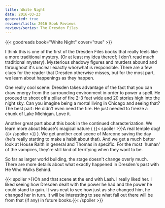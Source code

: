 ```yaml
---
title: White Night
date: 2016-03-23
generated: true
reviews/lists: 2016 Book Reviews
reviews/series: The Dresden Files
---
```

{{< goodreads book="White Night" cover="true" >}}

I think this is one of the first of the Dresden Files books that really feels like a more traditional mystery. (Or at least my idea thereof; I don't read much traditional mystery). Mysterious shadowy figures and murders abound and throughout it's unclear exactly who/what is responsible. There are a few clues for the reader that Dresden otherwise misses, but for the most part, we learn about happenings as they happen.  

One really cool scene: Dresden takes advantage of the fact that you can draw energy from the surrounding environment in order to power a spell. He proceed to shoot off a pillar of fire 2-3 feet wide and 20 stories high into the night sky. Can you imagine being a mortal living in Chicago and seeing that? The best part: He didn't even need the fire. He just needed to freeze a chunk of Lake Michigan. Love it.  

<!--more-->

Another great part about this book in the continued characterization. We learn more about Mouse's magical nature (  {{< spoiler >}}A real temple dog!{{< /spoiler >}}  ). We get another cool scene of Marcone saving the day (he's really starting to make a habit about that). And we get a much better look at House Raith in general and Thomas in specific. For the most 'human' of the vampires, they're still kind of terrifying when they want to be.  

So far as larger world building, the stage doesn't change overly much. There are more details about what exactly happened in Dresden's past with He Who Walks Behind.  

{{< spoiler >}}Oh and that scene at the end with Lash. I really liked her. I liked seeing how Dresden dealt with the power he had and the power he could stand to gain. It was neat to see how just as she changed him, he changed her in turn. It will be interesting to see what fall out there will be from that (if any) in future books.{{< /spoiler >}}


